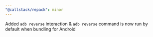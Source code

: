 ```yaml
---
"@callstack/repack": minor
---
```


Added `adb reverse` interaction & `adb reverse` command is now run by default when bundling for Android
